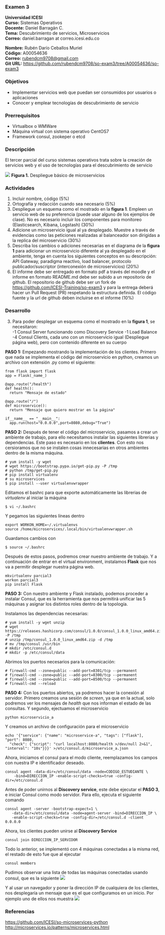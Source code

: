 ### Examen 3
**Universidad ICESI**  
**Curso:** Sistemas Operativos  
**Docente:** Daniel Barragán C.  
**Tema:** Descubrimiento de servicios, Microservicios  
**Correo:** daniel.barragan at correo.icesi.edu.co

**Nombre:** Rubén Darío Ceballos Muriel  
**Código:** A00054636  
**Correo:** rubendcm9708@gmail.com  
**Git URL:** https://github.com/rubendcm9708/so-exam3/tree/A00054636/so-exam3  

### Objetivos
* Implementar servicios web que puedan ser consumidos por usuarios o aplicaciones
* Conocer y emplear tecnologías de descubrimiento de servicio

### Prerrequisitos
* Virtualbox o WMWare
* Máquina virtual con sistema operativo CentOS7
* Framework consul, zookeper o etcd

### Descripción
El tercer parcial del curso sistemas operativos trata sobre la creación de servicios web y el uso de tecnologías para el descubrimiento de servicio

![][1]
**Figura 1.** Despliegue básico de microservicios

### Actividades
1. Incluir nombre, código (5%)
2. Ortografía y redacción cuando sea necesario (5%)
3. Despliegue un esquema como el mostrado en la **figura 1**. Empleen un servicio web de su preferencia (puede usar alguno de los ejemplos de clase). No es necesario incluir los componentes para monitoreo (Elasticsearch, Kibana, Logstash) (30%)
4. Adicione un microservicio igual al ya desplegado. Muestre a través de evidencias como las peticiones realizadas al balanceador son dirigidas a la replica del microservicio (30%)
5. Describa los cambios o adiciones necesarias en el diagrama de la **figura 1** para adicionar un microservicio diferente al ya desplegado en el ambiente, tenga en cuenta los siguientes conceptos en su descripción: API Gateway, paradigma reactivo, load balancer, protocolo publicador/suscriptor (interconexión de microservicios) (20%)
6. El informe debe ser entregado en formato pdf a través del moodle y el informe en formato README.md debe ser subido a un repositorio de github. El repositorio de github debe ser un fork de https://github.com/ICESI-Training/so-exam3 y para la entrega deberá hacer un Pull Request (PR) respetando la estructura definida. El código fuente y la url de github deben incluirse en el informe (10%)  

### Desarrollo  
3. Para poder desplegar un esquema como el mostrado en la **figura 1**, se necesitaron:  
  -1 Consul Server funcionando como Discovery Service
  -1 Load Balance
  -4 Consul Clients, cada uno con un microservicio igual (Despliegue página web), pero con contenido diferente en su cuerpo
 
**PASO 1:** Empezando mostrando la implementación de los clientes. Primero que nada se implementa el código del microservicio en python, creamos un archivo con extensión .py como el siguiente:
 
```
from flask import flask
app = Flask(_name_)

@app.route("/health")
def health():
  return "Mensaje de estado"
  
@app.route("/")
def microservice():
  return "Mensaje que quiero mostrar en la página"

if__name__ == "__main__":
  app.run(host="0.0.0.0",port=8080,debug="True")
```
**PASO 2:** Después de tener el código del microservicio, pasamos a crear un ambiente de trabajo, para ello necesitamos instalar las siguientes librerias y dependencias. Este paso es necesario en los **clientes**. Con esto nos cersioramos que no se instalen cosas innecesarias en otros ambientes dentro de la misma máquina.

```
# yum install -y wget
# wget https://bootstrap.pypa.io/get-pip.py -P /tmp
# python /tmp/get-pip.py
# pip install virtualenv
# su microservices
$ pip install --user virtualenvwrapper
``` 

Editamos el bashrc para que exporte automáticamente las librerias de *virtualenv* al iniciar la máquina
``` 
$ vi ~/.bashrc
``` 
Y pegamos las siguientes líneas dentro
``` 
export WORKON_HOME=~/.virtualenvs
source /home/microservices/.local/bin/virtualenvwrapper.sh
``` 
Guardamos cambios con
``` 
$ source ~/.bashrc
``` 

Después de estos pasos, podremos crear nuestro ambiente de trabajo. Y a continuación de entrar en el virtual environment, instalamos **Flask** que nos va a permitir desplegar nuestra página web.  

``` 
mkvirtualenv parcial3
workon parcial3
pip install Flask
``` 
**PASO 3:** Con nuestro ambiente y Flask instalado, podemos proceder a instalar Consul, que es la herramienta que nos permitirá unificar las 5 máquinas y asignar los distintos roles dentro de la topología.

Instalamos las dependencias necesarias:
``` 
# yum install -y wget unzip
# wget https://releases.hashicorp.com/consul/1.0.0/consul_1.0.0_linux_amd64.zip -P /tmp
# unzip /tmp/consul_1.0.0_linux_amd64.zip -d /tmp
# mv /tmp/consul /usr/bin
# mkdir /etc/consul.d
# mkdir -p /etc/consul/data
```

Abrimos los puertos necesarios para la comunicación:
```
# firewall-cmd --zone=public --add-port=8301/tcp --permanent
# firewall-cmd --zone=public --add-port=8300/tcp --permanent
# firewall-cmd --zone=public --add-port=8500/tcp --permanent
# firewall-cmd --reload
```
**PASO 4:** Con los puertos abiertos, ya podremos hacer la conexión al servidor. Primero creamos una sesión de *screen*, ya que en la actual, solo podremos ver los mensajes de *health* que nos informan el estado de las consultas. Y segundo, ejectuamos el microservicio

```
python microservicio_a
```
Y creamos un archivo de configuración para el microservicio
```
echo '{"service": {"name": "microservice-a", "tags": ["flask"], "port": 8080,
  "check": {"script": "curl localhost:8080/health >/dev/null 2>&1", "interval": "10s"}}}' >/etc/consul.d/microservice_a.json
```
Ahora, iniciamos el consul para el modo cliente, reemplazamos los campos con nuestra IP e identificador deseado.
```
consul agent -data-dir=/etc/consul/data -node=CODIGO_ESTUDIANTE \
    -bind=DIRECCION_IP -enable-script-checks=true -config-dir=/etc/consul.d
```
Antes de poder unirnos al **Discovery service**, este debe ejecutar el **PASO 3**, e iniciar Consul como modo servidor. Para ello, ejecuta el siguiente comando
```
consul agent -server -bootstrap-expect=1 \
   -data-dir=/etc/consul/data -node=agent-server -bind=DIRECCION_IP \
   -enable-script-checks=true -config-dir=/etc/consul.d -client 0.0.0.0
```
Ahora, los clientes pueden unirse al **Discovery Service**
```
consul join DIRECCION_IP_SERVIDOR
```

Todo lo anterior, se implementó con 4 máquinas conectadas a la misma red, el restado de esto fue que al ejecutar
```
consul members
```
Pudimos observar una lista de todas las máquinas conectadas usando consul, que es la siguiente
![][2]

Y al usar un navegador y poner la dirección IP de cualquiera de los clientes, nos desplegaría un mensaje que es el que configuramos en un inicio. Por ejemplo uno de ellos nos muestra
![][3]


### Referencias
https://github.com/ICESI/so-microservices-python  
http://microservices.io/patterns/microservices.html

[1]: images/Microservices_Deployment.png
[2]: images/consul_members.png
[3]: images/browser_coni.png
